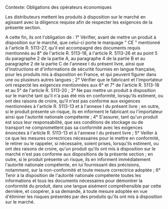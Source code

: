 Contexte: Obligations des opérateurs économiques

Les distributeurs mettent les produits à disposition sur le marché en agissant avec la diligence requise afin de respecter les exigences de la présente section.

A cette fin, ils ont l'obligation de : 1° Vérifier, avant de mettre un produit à disposition sur le marché, que celui-ci porte le marquage " CE " mentionné à l'article R. 5113-27, qu'il est accompagné des documents requis mentionnés au 8° de l'article R. 5113-18, à l'article R. 5113-26 et au point 5 du paragraphe 2 de la partie A, au paragraphe 4 de la partie B et au paragraphe 2 de la partie C de l'annexe I du présent livre, ainsi que d'instructions et d'informations de sécurité fournies en langue française, pour les produits mis à disposition en France, et qui peuvent figurer dans une ou plusieurs autres langues ; 2° Vérifier que le fabricant et l'importateur ont respecté les exigences mentionnées aux 6° et 7° de l'article R. 5113-18 et au 5° de l'article R. 5113-20 ; 3° Ne pas mettre un produit à disposition sur le marché tant qu'il n'a pas été mis en conformité, lorsqu'ils estiment, ou ont des raisons de croire, qu'il n'est pas conforme aux exigences mentionnées à l'article R. 5113-13 et à l'annexe I du présent livre ; en outre, si le produit présente un risque, ils en informent le fabricant ou l'importateur ainsi que l'autorité nationale compétente ; 4° S'assurer, tant qu'un produit est sous leur responsabilité, que ses conditions de stockage ou de transport ne compromettent pas sa conformité avec les exigences énoncées à l'article R. 5113-13 et à l'annexe I du présent livre ; 5° Veiller à ce que les mesures correctrices nécessaires pour le mettre en conformité, le retirer ou le rappeler, si nécessaire, soient prises, lorsqu'ils estiment, ou ont des raisons de croire, qu'un produit qu'ils ont mis à disposition sur le marché n'est pas conforme aux dispositions de la présente section ; en outre, si le produit présente un risque, ils en informent immédiatement l'autorité nationale compétente, en lui fournissant des précisions, notamment, sur la non-conformité et toute mesure correctrice adoptée ; 6° Tenir à la disposition de l'autorité nationale compétente toutes les informations et tous les documents nécessaires pour démontrer la conformité du produit, dans une langue aisément compréhensible par cette dernière, et coopérer, à sa demande, à toute mesure adoptée en vue d'éliminer les risques présentés par des produits qu'ils ont mis à disposition sur le marché.